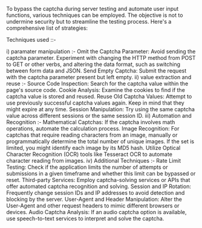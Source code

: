 To bypass the captcha during server testing and automate user input functions, various techniques can be employed. The objective is not to undermine security 
but to streamline the testing process. Here's a comprehensive list of strategies:

Techniques used ::-

i) paramater manipulation :-
    Omit the Captcha Parameter: Avoid sending the captcha parameter. Experiment with changing the HTTP method from POST to GET or other verbs, and altering the data format, 
    such as switching between form data and JSON.
    Send Empty Captcha: Submit the request with the captcha parameter present but left empty.
ii) value extraction and reuse :-
    Source Code Inspection: Search for the captcha value within the page's source code.
    Cookie Analysis: Examine the cookies to find if the captcha value is stored and reused.
    Reuse Old Captcha Values: Attempt to use previously successful captcha values again. Keep in mind that they might expire at any time.
    Session Manipulation: Try using the same captcha value across different sessions or the same session ID.
iii) Automation and Recognition :-
    Mathematical Captchas: If the captcha involves math operations, automate the calculation process.
    Image Recognition: 
    For captchas that require reading characters from an image, manually or programmatically determine the total number of unique images. 
    If the set is limited, you might identify each image by its MD5 hash.
    Utilize Optical Character Recognition (OCR) tools like Tesseract OCR to automate character reading from images.
iv) Additional Techniques :-
   Rate Limit Testing: Check if the application limits the number of attempts or submissions in a given timeframe and 
   whether this limit can be bypassed or reset.
   Third-party Services: Employ captcha-solving services or APIs that offer automated captcha recognition and solving.
   Session and IP Rotation: Frequently change session IDs and IP addresses to avoid detection and blocking by the server.
   User-Agent and Header Manipulation: Alter the User-Agent and other request headers to mimic different browsers or devices.
   Audio Captcha Analysis: If an audio captcha option is available, use speech-to-text services to interpret and solve the captcha.
